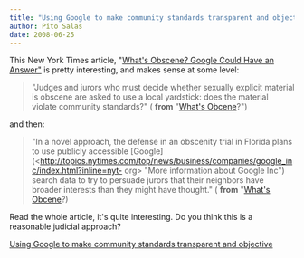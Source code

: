 ```yaml
---
title: "Using Google to make community standards transparent and objective"
author: Pito Salas
date: 2008-06-25
---
```




This New York Times article, "[What's Obscene? Google Could Have an
Answer"](<http://www.nytimes.com/2008/06/24/technology/24obscene.html?_r=1&ref=technology&oref=slogin>)
is pretty interesting, and makes sense at some level:

> "Judges and jurors who must decide whether sexually explicit material is
> obscene are asked to use a local yardstick: does the material violate
> community standards?" ( **from** "[What's
> Obcene](<http://www.nytimes.com/2008/06/24/technology/24obscene.html?_r=1&ref=technology&oref=slogin>)?")

and then:

> "In a novel approach, the defense in an obscenity trial in Florida plans to
> use publicly accessible
> [Google](<http://topics.nytimes.com/top/news/business/companies/google_inc/index.html?inline=nyt-
> org> "More information about Google Inc") search data to try to persuade
> jurors that their neighbors have broader interests than they might have
> thought." ( **from** "[What's
> Obcene](<http://www.nytimes.com/2008/06/24/technology/24obscene.html?_r=1&ref=technology&oref=slogin>)?)

Read the whole article, it's quite interesting. Do you think this is a
reasonable judicial approach?


[Using Google to make community standards transparent and objective](None)
